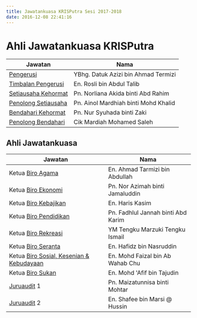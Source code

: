 ```yaml
---
title: Jawatankuasa KRISPutra Sesi 2017-2018 
date: 2016-12-08 22:41:16
---
```

# Ahli Jawatankuasa KRISPutra
Jawatan                                             |Nama
----------------------------------------------------|-----
[Pengerusi](/jawatankuasa/pengerusi/)               |YBhg. Datuk Azizi bin Ahmad Termizi
[Timbalan Pengerusi](timb-pengerusi)                |En. Rosli bin Abdul Talib
[Setiausaha Kehormat](/jawatankuasa/setiausaha)     |Pn. Norliana Akida binti Abd Rahim
[Penolong Setiausaha](/jawatankuasa/setiausaha)     |Pn. Ainol Mardhiah binti Mohd Khalid
[Bendahari Kehormat](/jawatankuasa/bendahari)       |Pn. Nur Syuhada binti Zaki
[Penolong Bendahari](/jawatankuasa/bendahari)       |Cik Mardiah Mohamed Saleh
## Ahli Jawatankuasa           
Jawatan                                                 |Nama
--------------------------------------------------------|-----
Ketua [Biro Agama](/jawatankuasa/biro-agama/)           |En. Ahmad Tarmizi bin Abdullah
Ketua [Biro Ekonomi](/jawatankuasa/biro-ekonomi/)       |Pn. Nor Azimah binti Jamaluddin
Ketua [Biro Kebajikan](/jawatankuasa/biro-kebajikan/)   |En. Haris Kasim
Ketua [Biro Pendidikan](/jawatankuasa/biro-pendidikan/) |Pn. Fadhlul Jannah binti Abd Karim
Ketua [Biro Rekreasi](/jawatankuasa/biro-rekreasi/)     |YM Tengku Marzuki Tengku Ismail
Ketua [Biro Seranta](/jawatankuasa/biro-seranta/)       |En. Hafidz bin Nasruddin
Ketua [Biro Sosial, Kesenian & Kebudayaan](/jawatankuasa/biro-sosial-kesenian-kebudayaan/) |En. Mohd Faizal bin Ab Wahab Chu
Ketua [Biro Sukan](/jawatankuasa/biro-sukan/)           |En. Mohd 'Afif bin Tajudin
[Juruaudit](/jawatankuasa/juruaudit/) 1                                             |Pn. Maizatunnisa binti Mohtar
[Juruaudit](/jawatankuasa/juruaudit/) 2                                             |En. Shafee bin Marsi @ Hussin